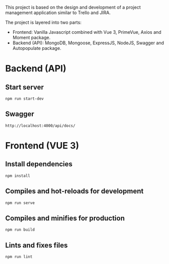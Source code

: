 This project is based on the design and development of a project management application similar to Trello and JIRA.

The project is layered into two parts:

- Frontend: Vanilla Javascript combined with Vue 3, PrimeVue, Axios and Moment package.
- Backend (API): MongoDB, Mongoose, ExpressJS, NodeJS, Swagger and Autopopulate package.

# Backend (API)

## Start server

```
npm run start-dev
```

## Swagger

```
http://localhost:4000/api/docs/
```

# Frontend (VUE 3)

## Install dependencies

```
npm install
```

## Compiles and hot-reloads for development

```
npm run serve
```

## Compiles and minifies for production

```
npm run build
```

## Lints and fixes files

```
npm run lint
```
